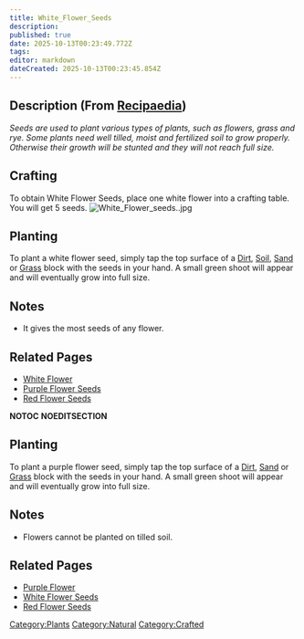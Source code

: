 ```yaml
---
title: White_Flower_Seeds
description: 
published: true
date: 2025-10-13T00:23:49.772Z
tags: 
editor: markdown
dateCreated: 2025-10-13T00:23:45.854Z
---
```


## Description (From [Recipaedia](.. "wikilink"))

*Seeds are used to plant various types of plants, such as flowers, grass
and rye. Some plants need well tilled, moist and fertilized soil to grow
properly. Otherwise their growth will be stunted and they will not reach
full size.*

## Crafting

To obtain White Flower Seeds, place one white flower into a crafting
table. You will get 5 seeds.
![White_Flower_seeds..jpg](White_Flower_seeds..jpg
"White_Flower_seeds..jpg")

## Planting

To plant a white flower seed, simply tap the top surface of a
[Dirt](../Terrain/Dirt.md "wikilink"), [Soil](../Terrain/Soil.md "wikilink"),
[Sand](../Terrain/Sand.md "wikilink") or [Grass](../Terrain/Grass.md "wikilink") block with the
seeds in your hand. A small green shoot will appear and will eventually
grow into full size.

## Notes

  - It gives the most seeds of any flower.

## Related Pages

  - [White Flower](White_Flower.md "wikilink")
  - [Purple Flower Seeds](Purple_Flower_Seeds.md "wikilink")
  - [Red Flower Seeds](Red_Flower_Seeds.md "wikilink")

__NOTOC__ __NOEDITSECTION__

## Planting

To plant a purple flower seed, simply tap the top surface of a
[Dirt](../Terrain/Dirt.md "wikilink"), [Sand](../Terrain/Sand.md "wikilink") or
[Grass](../Terrain/Grass.md "wikilink") block with the seeds in your hand. A small
green shoot will appear and will eventually grow into full size.

## Notes

  - Flowers cannot be planted on tilled soil.

## Related Pages

  - [Purple Flower](Purple_Flower.md "wikilink")
  - [White Flower Seeds](White_Flower_Seeds.md "wikilink")
  - [Red Flower Seeds](Red_Flower_Seeds.md "wikilink")

[Category:Plants](Category:Plants "wikilink")
[Category:Natural](Category:Natural "wikilink")
[Category:Crafted](Category:Crafted "wikilink")
